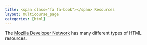 ```yaml
---
title: <span class="fa fa-book"></span> Resources
layout: multicourse_page
categories: [html]
---
```


The <a href="https://developer.mozilla.org/en-US/docs/Web/HTML">Mozilla Developer Network</a> has many different types of HTML resources.